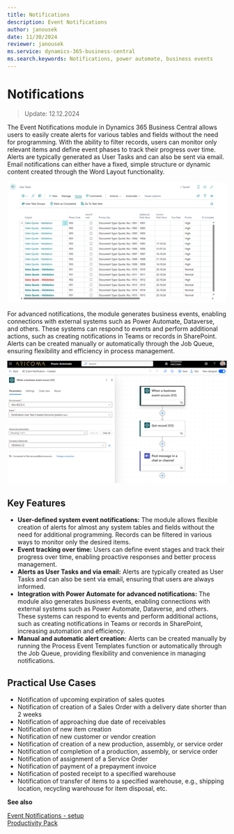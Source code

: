 ```yaml
---
title: Notifications
description: Event Notifications
author: janousek
date: 11/30/2024
reviewer: janousek
ms.service: dynamics-365-business-central
ms.search.keywords: Notifications, power automate, business events 
---
```

# Notifications
> Update: 12.12.2024

The Event Notifications module in Dynamics 365 Business Central allows users to easily create alerts for various tables and fields without the need for programming. With the ability to filter records, users can monitor only relevant items and define event phases to track their progress over time. Alerts are typically generated as User Tasks and can also be sent via email. Email notifications can either have a fixed, simple structure or dynamic content created through the Word Layout functionality.

![Event Notifications](media/notification-events.png)

For advanced notifications, the module generates business events, enabling connections with external systems such as Power Automate, Dataverse, and others. These systems can respond to events and perform additional actions, such as creating notifications in Teams or records in SharePoint. Alerts can be created manually or automatically through the Job Queue, ensuring flexibility and efficiency in process management.

![Power Automate - Business Event](media/notification-pa-business-event.png)


## Key Features

- **User-defined system event notifications:** The module allows flexible creation of alerts for almost any system tables and fields without the need for additional programming. Records can be filtered in various ways to monitor only the desired items.
- **Event tracking over time:** Users can define event stages and track their progress over time, enabling proactive responses and better process management.
- **Alerts as User Tasks and via email:** Alerts are typically created as User Tasks and can also be sent via email, ensuring that users are always informed.
- **Integration with Power Automate for advanced notifications:** The module also generates business events, enabling connections with external systems such as Power Automate, Dataverse, and others. These systems can respond to events and perform additional actions, such as creating notifications in Teams or records in SharePoint, increasing automation and efficiency.
- **Manual and automatic alert creation:** Alerts can be created manually by running the Process Event Templates function or automatically through the Job Queue, providing flexibility and convenience in managing notifications.

## Practical Use Cases

- Notification of upcoming expiration of sales quotes
- Notification of creation of a Sales Order with a delivery date shorter than 2 weeks
- Notification of approaching due date of receivables
- Notification of new item creation
- Notification of new customer or vendor creation
- Notification of creation of a new production, assembly, or service order
- Notification of completion of a production, assembly, or service order
- Notification of assignment of a Service Order
- Notification of payment of a prepayment invoice
- Notification of posted receipt to a specified warehouse
- Notification of transfer of items to a specified warehouse, e.g., shipping location, recycling warehouse for item disposal, etc.

**See also**  

[Event Notifications - setup](notifications-setup.md)  
[Productivity Pack](productivity-pack.md)
